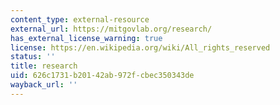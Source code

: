 ```yaml
---
content_type: external-resource
external_url: https://mitgovlab.org/research/
has_external_license_warning: true
license: https://en.wikipedia.org/wiki/All_rights_reserved
status: ''
title: research
uid: 626c1731-b201-42ab-972f-cbec350343de
wayback_url: ''
---
```


